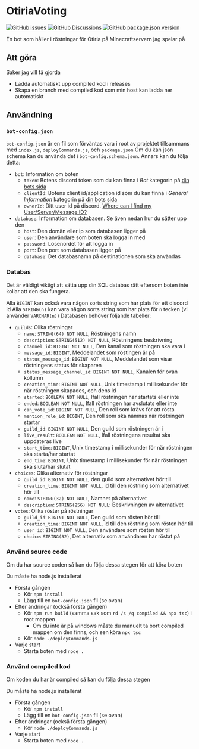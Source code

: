 # OtiriaVoting

[![GitHub issues](https://img.shields.io/github/issues/Isglassen/OtiriaVoting)](https://github.com/Isglassen/OtiriaVoting/issues) [![GitHub Discussions](https://img.shields.io/github/discussions/Isglassen/OtiriaVoting)](https://github.com/Isglassen/OtiriaVoting/discussions) [![GitHub package.json version](https://img.shields.io/github/package-json/v/Isglassen/OtiriaVoting)](https://github.com/Isglassen/OtiriaVoting/commits/main)

En bot som håller i röstningar för Otiria på Minecraftservern jag spelar på

## Att göra

Saker jag vill få gjorda

- Ladda automatiskt upp compiled kod i releases
- Skapa en branch med compiled kod som min host kan ladda ner automatiskt

## Användning

### `bot-config.json`

`bot-config.json` är en fil som förväntas vara i root av projektet tillsammans med `index.js`, `deployCommands.js`, och `package.json`
Om du kan json schema kan du använda det i `bot-config.schema.json`. Annars kan du följa detta:

- `bot`: Information om boten
  - `token`: Botens discord token som du kan finna i *Bot* kategorin på [din bots sida](https://discord.com/developers/applications)
  - `clientId`: Botens client id/application id som du kan finna i *General Information* kategorin på [din bots sida](https://discord.com/developers/applications)
  - `ownerId`: Ditt user id på discord. [Where can I find my User/Server/Message ID?](https://support.discord.com/hc/en-us/articles/206346498-Where-can-I-find-my-User-Server-Message-ID-)
- `database`: Information om databasen. Se även nedan hur du sätter upp den
  - `host`: Den domän eller ip som databasen ligger på
  - `user`: Den användare som boten ska logga in med
  - `password`: Lösenordet för att logga in
  - `port`: Den port som databasen ligger på
  - `database`: Det databasnamn på destinationen som ska användas

### Databas

Det är väldigt viktigt att sätta upp din SQL databas rätt eftersom boten inte kollar att den ska fungera.

Alla `BIGINT` kan också vara någon sorts string som har plats för ett discord id
Alla `STRING(n)` kan vara någon sorts string som har plats för `n` tecken (vi använder `VARCHAR(n)`)
Databasen behöver följande tabeller:

- `guilds`: Olika röstningar
  - `name`: `STRING(64) NOT NULL`, Röstningens namn
  - `description`: `STRING(512) NOT NULL`, Röstningens beskrivning
  - `channel_id`: `BIGINT NOT NULL`, Den kanal som röstningen ska vara i
  - `message_id`: `BIGINT`, Meddelandet som röstingen är på
  - `status_message_id`: `BIGINT NOT NULL`, Meddelandet som visar röstningens status för skaparen
  - `status_message_channel_id`: `BIGINT NOT NULL`, Kanalen för ovan kollumn
  - `creation_time`: `BIGINT NOT NULL`, Unix timestamp i millisekunder för när röstningen skapades, och dens id
  - `started`: `BOOLEAN NOT NULL`, Ifall röstningen har startats eller inte
  - `ended`: `BOOLEAN NOT NULL`, Ifall röstningen har avslutats eller inte
  - `can_vote_id`: `BIGINT NOT NULL`, Den roll som krävs för att rösta
  - `mention_role_id`: `BIGINT`, Den roll som ska nämnas när röstningen startar
  - `guild_id`: `BIGINT NOT NULL`, Den guild som röstningen är i
  - `live_result`: `BOOLEAN NOT NULL`, Ifall röstningens resultat ska uppdateras live
  - `start_time`: `BIGINT`, Unix timestamp i millisekunder för när röstningen ska starta/har startat
  - `end_time`: `BIGINT`, Unix timestamp i millisekunder för när röstningen ska sluta/har slutat
- `choices`: Olika alternativ för röstningar
  - `guild_id`: `BIGINT NOT NULL`, den guild som alternativet hör till
  - `creation_time`: `BIGINT NOT NULL`, id till den röstning som alternativet hör till
  - `name`: `STRING(32) NOT NULL`, Namnet på alternativet
  - `description`: `STRING(256) NOT NULL`: Beskrivningen av alternativet
- `votes`: Olika röster på röstningar
  - `guild_id`: `BIGINT NOT NULL`, Den guild som rösten hör till
  - `creation_time`: `BIGINT NOT NULL`, id till den röstning som rösten hör till
  - `user_id`: `BIGINT NOT NULL`, Den användare som rösten hör till
  - `choice`: `STRING(32)`, Det alternativ som användaren har röstat på

### Använd source code

Om du har source coden så kan du följa dessa stegen för att köra boten

Du måste ha node.js installerat

- Första gången
  - Kör `npm install`
  - Lägg till en `bot-config.json` fil (se ovan)
- Efter ändringar (också första gången)
  - Kör `npm run build` (samma sak som `rd /s /q compiled && npx tsc`) i root mappen
    - Om du inte är på windows måste du manuelt ta bort compiled mappen om den finns, och sen köra `npx tsc`
  - Kör `node ./deployCommands.js`
- Varje start
  - Starta boten med `node .`

### Använd compiled kod

Om koden du har är compiled så kan du följa dessa stegen

Du måste ha node.js installerat

- Första gången
  - Kör `npm install`
  - Lägg till en `bot-config.json` fil (se ovan)
- Efter ändringar (också första gången)
  - Kör `node ./deployCommands.js`
- Varje start
  - Starta boten med `node .`
